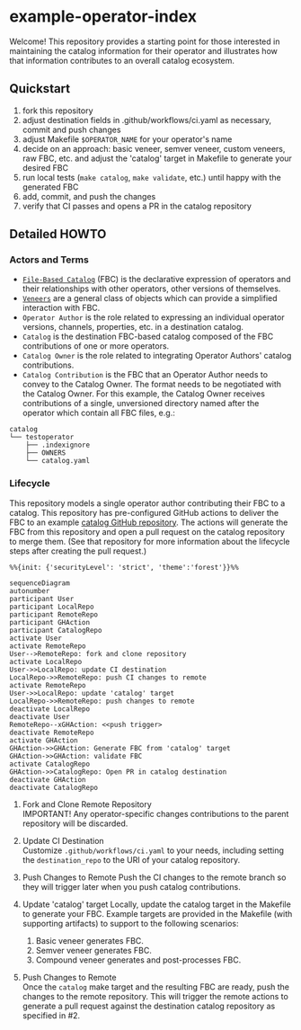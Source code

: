 # example-operator-index
Welcome! This repository provides a starting point for those interested in maintaining the catalog information for their operator and illustrates how that information contributes to an overall catalog ecosystem. 


## Quickstart
1. fork this repository
2. adjust destination fields in .github/workflows/ci.yaml as necessary, commit and push changes
3. adjust Makefile `$OPERATOR_NAME` for your operator's name
2. decide on an approach: basic veneer, semver veneer, custom veneers, raw FBC, etc. and adjust the 'catalog' target in Makefile to generate your desired FBC
4. run local tests (`make catalog`, `make validate`, etc.) until happy with the generated FBC
6. add, commit, and push the changes
7. verify that CI passes and opens a PR in the catalog repository



## Detailed HOWTO
### Actors and Terms
- [`File-Based Catalog`](https://olm.operatorframework.io/docs/reference/file-based-catalogs/) (FBC) is the declarative expression of operators and their relationships with other operators, other versions of themselves.
- [`Veneers`](https://olm.operatorframework.io/docs/reference/veneers/) are a general class of objects which can provide a simplified interaction with FBC.
- `Operator Author` is the role related to expressing an individual operator versions, channels, properties, etc. in a destination catalog.
- `Catalog` is the destination FBC-based catalog composed of the FBC contributions of one or more operators.
- `Catalog Owner` is the role related to integrating Operator Authors' catalog contributions.
- `Catalog Contribution` is the FBC that an Operator Author needs to convey to the Catalog Owner.  The format needs to be negotiated with the Catalog Owner.
For this example, the Catalog Owner receives contributions of a single, unversioned directory named after the operator which contain all FBC files, e.g.:

```tree
catalog
└── testoperator
    ├── .indexignore
    ├── OWNERS
    └── catalog.yaml
```


### Lifecycle
This repository models a single operator author contributing their FBC to a catalog.  This repository has pre-configured GitHub actions to deliver the FBC to an example [catalog GitHub repository](https://github.com/grokspawn/cool-catalog/).  The actions will generate the FBC from this repository and open a pull request on the catalog repository to merge them.  (See that repository for more information about the lifecycle steps after creating the pull request.)


```mermaid
%%{init: {'securityLevel': 'strict', 'theme':'forest'}}%%

sequenceDiagram
autonumber
participant User
participant LocalRepo
participant RemoteRepo
participant GHAction
participant CatalogRepo
activate User
activate RemoteRepo
User-->RemoteRepo: fork and clone repository
activate LocalRepo
User->>LocalRepo: update CI destination
LocalRepo->>RemoteRepo: push CI changes to remote
activate RemoteRepo
User->>LocalRepo: update 'catalog' target
LocalRepo->>RemoteRepo: push changes to remote
deactivate LocalRepo
deactivate User
RemoteRepo--xGHAction: <<push trigger>
deactivate RemoteRepo
activate GHAction
GHAction->>GHAction: Generate FBC from 'catalog' target
GHAction->>GHAction: validate FBC
activate CatalogRepo
GHAction->>CatalogRepo: Open PR in catalog destination
deactivate GHAction
deactivate CatalogRepo

```

1. Fork and Clone Remote Repository  
IMPORTANT!  Any operator-specific changes contributions to the parent repository will be discarded.

2. Update CI Destination  
Customize `.github/workflows/ci.yaml` to your needs, including setting the `destination_repo` to the URI of your catalog repository. 

3. Push Changes to Remote
Push the CI changes to the remote branch so they will trigger later when you push catalog contributions.

4. Update 'catalog' target
Locally, update the catalog target in the Makefile to generate your FBC.  Example targets are provided in the Makefile (with supporting artifacts) to support to the following scenarios:  
   1. Basic veneer generates FBC.
   2. Semver veneer generates FBC.
   3. Compound veneer generates and post-processes FBC. 

5. Push Changes to Remote  
Once the `catalog` make target and the resulting FBC are ready, push the changes to the remote repository.  This will trigger the remote actions to generate a pull request against the destination catalog repository as specified in #2.



<!--
## Demo
Recorded demo of modifying a `basic veneer` file "basic-veneer.yaml", generating an FBC from it, and pushing that FBC as a PR to a catalog repository.

![asciicast](demo/fbc-veneer-demo-console.gif)
 -->
